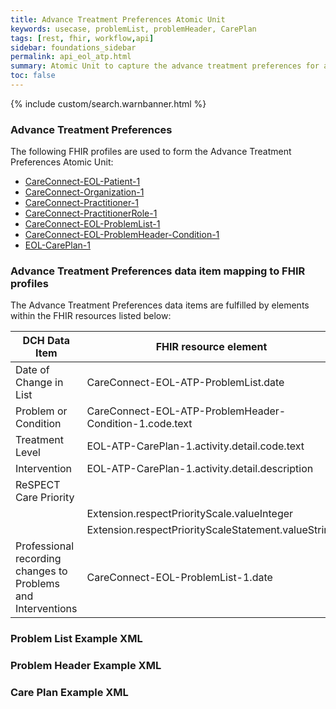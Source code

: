 ```yaml
---
title: Advance Treatment Preferences Atomic Unit
keywords: usecase, problemList, problemHeader, CarePlan
tags: [rest, fhir, workflow,api]
sidebar: foundations_sidebar
permalink: api_eol_atp.html
summary: Atomic Unit to capture the advance treatment preferences for a patient.
toc: false
---
```

{% include custom/search.warnbanner.html %}

### Advance Treatment Preferences ###


The following FHIR profiles are used to form the Advance Treatment Preferences Atomic Unit:

- [CareConnect-EOL-Patient-1](https://fhir.nhs.uk/STU3/StructureDefinition/CareConnect-EOL-Patient-1.xml)
- [CareConnect-Organization-1](https://fhir.hl7.org.uk/STU3/StructureDefinition/CareConnect-Organization-1)
- [CareConnect-Practitioner-1](https://fhir.hl7.org.uk/STU3/StructureDefinition/CareConnect-Practitioner-1)
- [CareConnect-PractitionerRole-1](https://fhir.hl7.org.uk/STU3/StructureDefinition/CareConnect-PractitionerRole-1)
- [CareConnect-EOL-ProblemList-1](https://fhir.nhs.uk/STU3/StructureDefinition/CareConnect-EOL-ProblemList-1.xml)
- [CareConnect-EOL-ProblemHeader-Condition-1](https://fhir.nhs.uk/STU3/StructureDefinition/CareConnect-EOL-ProblemHeader-Condition-1.xml)
- [EOL-CarePlan-1](https://fhir.nhs.uk/STU3/StructureDefinition/EOL-ATP-CarePlan-1.xml)


### Advance Treatment Preferences data item mapping to FHIR profiles ###

The Advance Treatment Preferences data items are fulfilled by elements within the FHIR resources listed below:

| DCH Data Item                       | FHIR resource element                                                   | Mandatory/Required/Optional |
|-------------------------------------|-------------------------------------------------------------------------|-----------------------------|
| Date of Change in List			  | CareConnect-EOL-ATP-ProblemList.date				| Mandatory |
| Problem or Condition                | CareConnect-EOL-ATP-ProblemHeader-Condition-1.code.text           | Mandatory                   |
| Treatment Level					  | EOL-ATP-CarePlan-1.activity.detail.code.text	| Optional |
| Intervention						  | EOL-ATP-CarePlan-1.activity.detail.description  | Optional |
| ReSPECT Care Priority  			  | 												| Mandatory |
| 									  | Extension.respectPriorityScale.valueInteger		| Mandatory |
|									  | Extension.respectPriorityScaleStatement.valueString			| Optional |
| Professional recording changes to Problems and Interventions | CareConnect-EOL-ProblemList-1.date | Mandatory |

### Problem List Example XML ###

<script src="https://gist.github.com/IOPS-DEV/68d09895595b33dc1370560a8b287f39.js"></script>

### Problem Header Example XML ###

<script src="https://gist.github.com/IOPS-DEV/16afab712dda04db1af18dfa1d9f722e.js"></script>

### Care Plan Example XML ###

<script src="https://gist.github.com/IOPS-DEV/f82218432c8103a8b73c2481733d5039.js"></script>

